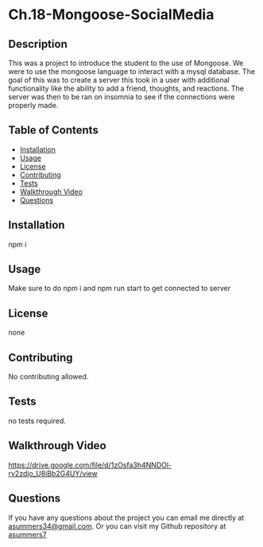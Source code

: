 # Ch.18-Mongoose-SocialMedia


## Description
This was a project to introduce the student to the use of Mongoose. We were to use the mongoose language to interact with a mysql database. The goal of this was to create a server this took in a user with additional functionality like the ability to add a friend, thoughts, and reactions. The server was then to be ran on insomnia to see if the connections were properly made. 

## Table of Contents
  - [Installation](#installation)
  - [Usage](#usage)
  - [License](#license)
  - [Contributing](#contributing)
  - [Tests](#tests)
  - [Walkthrough Video](#walkthrough-video)
  - [Questions](#questions)

## Installation
npm i

## Usage
Make sure to do npm i and npm run start to get connected to server

## License
none

## Contributing
No contributing allowed. 

## Tests
no tests required.

## Walkthrough Video
https://drive.google.com/file/d/1zOsfa3h4NNDOl-rv2zdjo_U8iBb2G4UY/view

## Questions
If you have any questions about the project you can email me directly at asummers34@gmail.com. Or you can visit
my Github repository at [asummers7](https://www.github.com/asummers7) 
